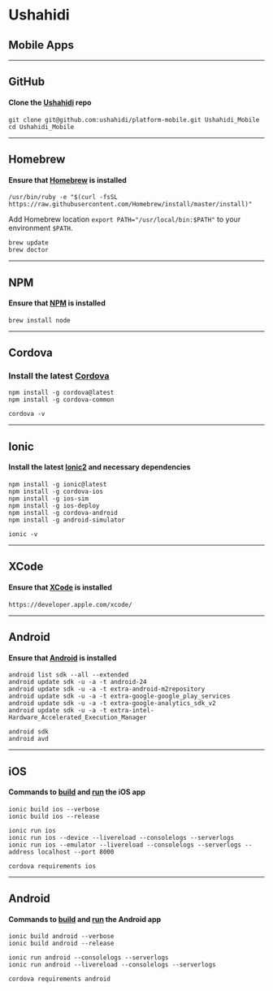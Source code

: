 # Ushahidi
## Mobile Apps

---

## GitHub
#### Clone the [Ushahidi](https://github.com/ushahidi/platform-mobile) repo

```
git clone git@github.com:ushahidi/platform-mobile.git Ushahidi_Mobile
cd Ushahidi_Mobile
```

---

## Homebrew
#### Ensure that [Homebrew](http://brew.sh) is installed

```
/usr/bin/ruby -e "$(curl -fsSL https://raw.githubusercontent.com/Homebrew/install/master/install)"
```

Add Homebrew location `export PATH="/usr/local/bin:$PATH"` to your environment `$PATH`.

```
brew update
brew doctor
```

---

## NPM
#### Ensure that [NPM](https://www.npmjs.com) is installed

```
brew install node
```

---

## Cordova
### Install the latest [Cordova](https://www.npmjs.com/package/cordova)

```
npm install -g cordova@latest
npm install -g cordova-common
```

```
cordova -v
```

---

## Ionic
#### Install the latest [Ionic2](http://ionicframework.com/docs/v2/) and necessary dependencies

```
npm install -g ionic@latest
npm install -g cordova-ios
npm install -g ios-sim
npm install -g ios-deploy
npm install -g cordova-android
npm install -g android-simulator
```

```
ionic -v
```

---

## XCode
#### Ensure that [XCode](https://developer.apple.com/xcode/) is installed

```
https://developer.apple.com/xcode/
```

---

## Android
#### Ensure that [Android](https://developer.android.com/index.html) is installed

```
android list sdk --all --extended
android update sdk -u -a -t android-24
android update sdk -u -a -t extra-android-m2repository
android update sdk -u -a -t extra-google-google_play_services
android update sdk -u -a -t extra-google-analytics_sdk_v2
android update sdk -u -a -t extra-intel-Hardware_Accelerated_Execution_Manager
```

```
android sdk
android avd
```

---

## iOS
#### Commands to [build](http://ionicframework.com/docs/v2/cli/build/) and [run](http://ionicframework.com/docs/v2/cli/run/) the iOS app

```
ionic build ios --verbose
ionic build ios --release
```

```
ionic run ios
ionic run ios --device --livereload --consolelogs --serverlogs
ionic run ios --emulator --livereload --consolelogs --serverlogs --address localhost --port 8000
```

```
cordova requirements ios
```

---

## Android
#### Commands to [build](http://ionicframework.com/docs/v2/cli/build/) and [run](http://ionicframework.com/docs/v2/cli/run/) the Android app

```
ionic build android --verbose
ionic build android --release
```

```
ionic run android --consolelogs --serverlogs
ionic run android --livereload --consolelogs --serverlogs
```

```
cordova requirements android
```
